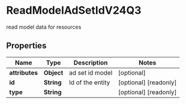 

# ReadModelAdSetIdV24Q3

read model data for resources

## Properties

| Name | Type | Description | Notes |
|------------ | ------------- | ------------- | -------------|
|**attributes** | **Object** | ad set id model |  [optional] |
|**id** | **String** | Id of the entity |  [optional] [readonly] |
|**type** | **String** |  |  [optional] [readonly] |



